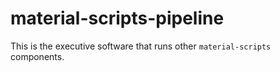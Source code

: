# material-scripts-pipeline

This is the executive software that runs other `material-scripts` components.